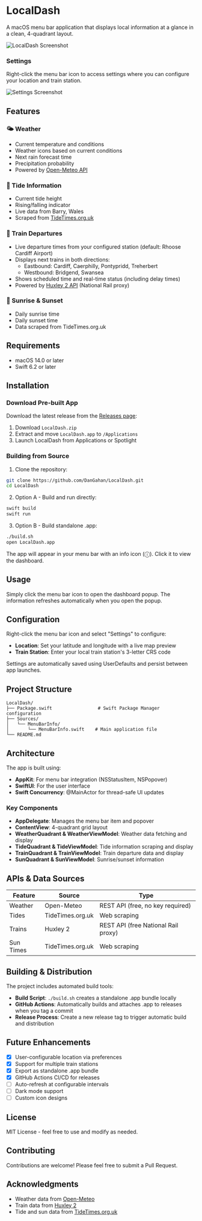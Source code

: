 # LocalDash

A macOS menu bar application that displays local information at a glance in a clean, 4-quadrant layout.

![LocalDash Screenshot](Screenshot.png)

### Settings

Right-click the menu bar icon to access settings where you can configure your location and train station.

![Settings Screenshot](SettingsScreenshot.png)

## Features

### 🌤️ Weather
- Current temperature and conditions
- Weather icons based on current conditions
- Next rain forecast time
- Precipitation probability
- Powered by [Open-Meteo API](https://open-meteo.com)

### 🌊 Tide Information
- Current tide height
- Rising/falling indicator
- Live data from Barry, Wales
- Scraped from [TideTimes.org.uk](https://www.tidetimes.org.uk/barry-tide-times)

### 🚆 Train Departures
- Live departure times from your configured station (default: Rhoose Cardiff Airport)
- Displays next trains in both directions:
  - Eastbound: Cardiff, Caerphilly, Pontypridd, Treherbert
  - Westbound: Bridgend, Swansea
- Shows scheduled time and real-time status (including delay times)
- Powered by [Huxley 2 API](https://huxley2.azurewebsites.net) (National Rail proxy)

### 🌅 Sunrise & Sunset
- Daily sunrise time
- Daily sunset time
- Data scraped from TideTimes.org.uk

## Requirements

- macOS 14.0 or later
- Swift 6.2 or later

## Installation

### Download Pre-built App

Download the latest release from the [Releases page](https://github.com/DanGahan/LocalDash/releases):
1. Download `LocalDash.zip`
2. Extract and move `LocalDash.app` to `/Applications`
3. Launch LocalDash from Applications or Spotlight

### Building from Source

1. Clone the repository:
```bash
git clone https://github.com/DanGahan/LocalDash.git
cd LocalDash
```

2. Option A - Build and run directly:
```bash
swift build
swift run
```

3. Option B - Build standalone .app:
```bash
./build.sh
open LocalDash.app
```

The app will appear in your menu bar with an info icon (ⓘ). Click it to view the dashboard.

## Usage

Simply click the menu bar icon to open the dashboard popup. The information refreshes automatically when you open the popup.

## Configuration

Right-click the menu bar icon and select "Settings" to configure:
- **Location**: Set your latitude and longitude with a live map preview
- **Train Station**: Enter your local train station's 3-letter CRS code

Settings are automatically saved using UserDefaults and persist between app launches.

## Project Structure

```
LocalDash/
├── Package.swift                 # Swift Package Manager configuration
├── Sources/
│   └── MenuBarInfo/
│       └── MenuBarInfo.swift    # Main application file
└── README.md
```

## Architecture

The app is built using:
- **AppKit**: For menu bar integration (NSStatusItem, NSPopover)
- **SwiftUI**: For the user interface
- **Swift Concurrency**: @MainActor for thread-safe UI updates

### Key Components

- **AppDelegate**: Manages the menu bar item and popover
- **ContentView**: 4-quadrant grid layout
- **WeatherQuadrant & WeatherViewModel**: Weather data fetching and display
- **TideQuadrant & TideViewModel**: Tide information scraping and display
- **TrainQuadrant & TrainViewModel**: Train departure data and display
- **SunQuadrant & SunViewModel**: Sunrise/sunset information

## APIs & Data Sources

| Feature | Source | Type |
|---------|--------|------|
| Weather | Open-Meteo | REST API (free, no key required) |
| Tides | TideTimes.org.uk | Web scraping |
| Trains | Huxley 2 | REST API (free National Rail proxy) |
| Sun Times | TideTimes.org.uk | Web scraping |

## Building & Distribution

The project includes automated build tools:

- **Build Script**: `./build.sh` creates a standalone .app bundle locally
- **GitHub Actions**: Automatically builds and attaches .app to releases when you tag a commit
- **Release Process**: Create a new release tag to trigger automatic build and distribution

## Future Enhancements

- [x] User-configurable location via preferences
- [x] Support for multiple train stations
- [x] Export as standalone .app bundle
- [x] GitHub Actions CI/CD for releases
- [ ] Auto-refresh at configurable intervals
- [ ] Dark mode support
- [ ] Custom icon designs

## License

MIT License - feel free to use and modify as needed.

## Contributing

Contributions are welcome! Please feel free to submit a Pull Request.

## Acknowledgments

- Weather data from [Open-Meteo](https://open-meteo.com)
- Train data from [Huxley 2](https://huxley2.azurewebsites.net)
- Tide and sun data from [TideTimes.org.uk](https://www.tidetimes.org.uk)
